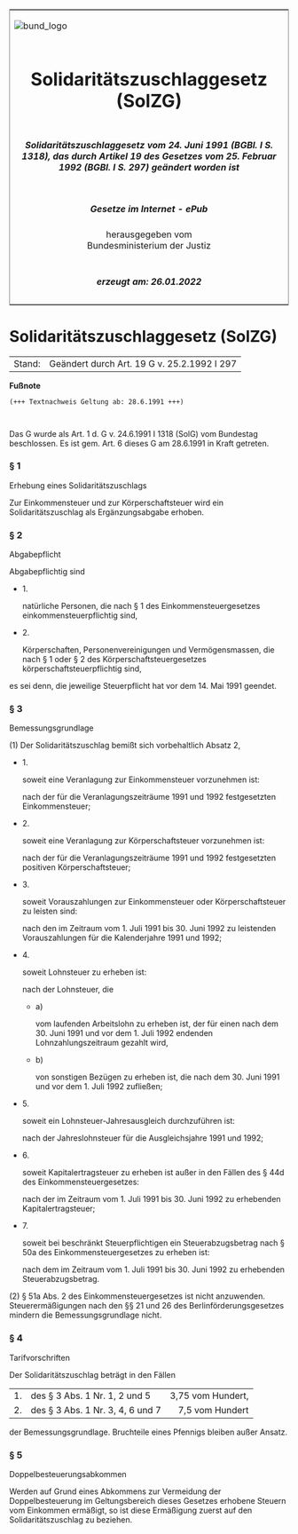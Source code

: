 <span id="DECKBLATT.html"></span>

<table border="0" frame="border" width="100%">

<tr valign="top">

<td align="left">

![bund\_logo](BfJ_2021_Web_de_de.gif)

</td>

<td align="right">

 

</td>

</tr>

<tr align="center" valign="middle">

<td colspan="2">

# Solidaritätszuschlaggesetz (SolZG)

</td>

</tr>

<tr align="center" valign="middle">

<td colspan="2">

##### Solidaritätszuschlaggesetz vom 24. Juni 1991 (BGBl. I S. 1318), das durch Artikel 19 des Gesetzes vom 25. Februar 1992 (BGBl. I S. 297) geändert worden ist

</td>

</tr>

<tr align="center" valign="middle">

<td colspan="2">

  
  

##### Gesetze im Internet - ePub  
  
herausgegeben vom  
Bundesministerium der Justiz

</td>

</tr>

<tr align="center" valign="bottom">

<td colspan="2">

  
  

##### erzeugt am: 26.01.2022

</td>

</tr>

</table>

<span id="BJNR113180991.html"></span>

# Solidaritätszuschlaggesetz (SolZG)

<div>

<div class="jnhtml">

|        |                                             |
| ------ | ------------------------------------------- |
| Stand: | Geändert durch Art. 19 G v. 25.2.1992 I 297 |

</div>

</div>

<div>

  
**Fußnote**

<div class="jnhtml">

<div>

<div class="jurAbsatz">

  

``` 
(+++ Textnachweis Geltung ab: 28.6.1991 +++)

 
```

Das G wurde als Art. 1 d. G v. 24.6.1991 I 1318 (SolG) vom Bundestag
beschlossen. Es ist gem. Art. 6 dieses G am 28.6.1991 in Kraft getreten.

</div>

</div>

</div>

</div>

<span id="BJNR113180991BJNE000100308.html"></span>

### § 1  
Erhebung eines Solidaritätszuschlags

<div>

<div class="jnhtml">

<div>

<div class="jurAbsatz">

Zur Einkommensteuer und zur Körperschaftsteuer wird ein
Solidaritätszuschlag als Ergänzungsabgabe erhoben.

</div>

</div>

</div>

</div>

<span id="BJNR113180991BJNE000200308.html"></span>

### § 2  
Abgabepflicht

<div>

<div class="jnhtml">

<div>

<div class="jurAbsatz">

Abgabepflichtig sind

  - 1\.
    
    <div style="">
    
    natürliche Personen, die nach § 1 des Einkommensteuergesetzes
    einkommensteuerpflichtig sind,
    
    </div>

  - 2\.
    
    <div style="">
    
    Körperschaften, Personenvereinigungen und Vermögensmassen, die nach
    § 1 oder § 2 des Körperschaftsteuergesetzes
    körperschaftsteuerpflichtig sind,
    
    </div>

es sei denn, die jeweilige Steuerpflicht hat vor dem 14. Mai 1991
geendet.

</div>

</div>

</div>

</div>

<span id="BJNR113180991BJNE000301301.html"></span>

### § 3  
Bemessungsgrundlage

<div>

<div class="jnhtml">

<div>

<div class="jurAbsatz">

(1) Der Solidaritätszuschlag bemißt sich vorbehaltlich Absatz 2,

  - 1\.
    
    <div style="">
    
    soweit eine Veranlagung zur Einkommensteuer vorzunehmen ist:
    
    </div>
    
    <div style="">
    
    nach der für die Veranlagungszeiträume 1991 und 1992 festgesetzten
    Einkommensteuer;
    
    </div>

  - 2\.
    
    <div style="">
    
    soweit eine Veranlagung zur Körperschaftsteuer vorzunehmen ist:
    
    </div>
    
    <div style="">
    
    nach der für die Veranlagungszeiträume 1991 und 1992 festgesetzten
    positiven Körperschaftsteuer;
    
    </div>

  - 3\.
    
    <div style="">
    
    soweit Vorauszahlungen zur Einkommensteuer oder Körperschaftsteuer
    zu leisten sind:
    
    </div>
    
    <div style="">
    
    nach den im Zeitraum vom 1. Juli 1991 bis 30. Juni 1992 zu
    leistenden Vorauszahlungen für die Kalenderjahre 1991 und 1992;
    
    </div>

  - 4\.
    
    <div style="">
    
    soweit Lohnsteuer zu erheben ist:
    
    </div>
    
    <div style="">
    
    nach der Lohnsteuer, die
    
      - a)
        
        <div style="">
        
        vom laufenden Arbeitslohn zu erheben ist, der für einen nach dem
        30. Juni 1991 und vor dem 1. Juli 1992 endenden
        Lohnzahlungszeitraum gezahlt wird,
        
        </div>
    
      - b)
        
        <div style="">
        
        von sonstigen Bezügen zu erheben ist, die nach dem 30. Juni 1991
        und vor dem 1. Juli 1992 zufließen;
        
        </div>
    
    </div>

  - 5\.
    
    <div style="">
    
    soweit ein Lohnsteuer-Jahresausgleich durchzuführen ist:
    
    </div>
    
    <div style="">
    
    nach der Jahreslohnsteuer für die Ausgleichsjahre 1991 und 1992;
    
    </div>

  - 6\.
    
    <div style="">
    
    soweit Kapitalertragsteuer zu erheben ist außer in den Fällen des §
    44d des Einkommensteuergesetzes:
    
    </div>
    
    <div style="">
    
    nach der im Zeitraum vom 1. Juli 1991 bis 30. Juni 1992 zu
    erhebenden Kapitalertragsteuer;
    
    </div>

  - 7\.
    
    <div style="">
    
    soweit bei beschränkt Steuerpflichtigen ein Steuerabzugsbetrag nach
    § 50a des Einkommensteuergesetzes zu erheben ist:
    
    </div>
    
    <div style="">
    
    nach dem im Zeitraum vom 1. Juli 1991 bis 30. Juni 1992 zu
    erhebenden Steuerabzugsbetrag.
    
    </div>

</div>

<div class="jurAbsatz">

(2) § 51a Abs. 2 des Einkommensteuergesetzes ist nicht anzuwenden.
Steuerermäßigungen nach den §§ 21 und 26 des Berlinförderungsgesetzes
mindern die Bemessungsgrundlage nicht.

</div>

</div>

</div>

</div>

<span id="BJNR113180991BJNE000400308.html"></span>

### § 4  
Tarifvorschriften

<div>

<div class="jnhtml">

<div>

<div class="jurAbsatz">

Der Solidaritätszuschlag beträgt in den Fällen  

|     |                                  |                   |
| :-- | :------------------------------- | ----------------: |
| 1\. | des § 3 Abs. 1 Nr. 1, 2 und 5    | 3,75 vom Hundert, |
| 2\. | des § 3 Abs. 1 Nr. 3, 4, 6 und 7 |   7,5 vom Hundert |

  
der Bemessungsgrundlage. Bruchteile eines Pfennigs bleiben außer Ansatz.

</div>

</div>

</div>

</div>

<span id="BJNR113180991BJNE000500308.html"></span>

### § 5  
Doppelbesteuerungsabkommen

<div>

<div class="jnhtml">

<div>

<div class="jurAbsatz">

Werden auf Grund eines Abkommens zur Vermeidung der Doppelbesteuerung im
Geltungsbereich dieses Gesetzes erhobene Steuern vom Einkommen ermäßigt,
so ist diese Ermäßigung zuerst auf den Solidaritätszuschlag zu beziehen.

</div>

</div>

</div>

</div>
